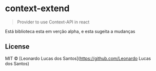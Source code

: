 # context-extend

> Provider to use Context-API in react

Está biblioteca esta em verção alpha, e esta sugeita a mudanças

## License

MIT © [Leonardo Lucas dos Santos](https://github.com/Leonardo Lucas dos Santos)
